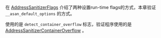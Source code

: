 在 [AddressSanitizerFlags](https://github.com/google/sanitizers/wiki/AddressSanitizerFlags) 介绍了两种设置run-time flags的方式，本章验证 `__asan_default_options` 的方式。


使用的是 `detect_container_overflow` 标志，验证程序使用的是 [AddressSanitizerContainerOverflow](https://github.com/google/sanitizers/wiki/AddressSanitizerContainerOverflow) 。





